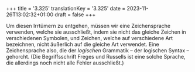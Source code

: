 +++
title = '3.325'
translationKey = '3.325'
date = 2023-11-26T13:02:32+01:00
draft = false
+++

Um diesen Irrtümern zu entgehen, müssen wir eine Zeichensprache verwenden, welche sie ausschließt, indem sie nicht das gleiche Zeichen in verschiedenen Symbolen, und Zeichen, welche auf verschiedene Art bezeichnen, nicht äußerlich auf die gleiche Art verwendet. Eine Zeichensprache also, die der <em class="germph">logischen</em> Grammatik – der logischen Syntax – gehorcht.
(Die Begriffsschrift Freges und Russells ist eine solche Sprache, die allerdings noch nicht alle Fehler ausschließt.)
